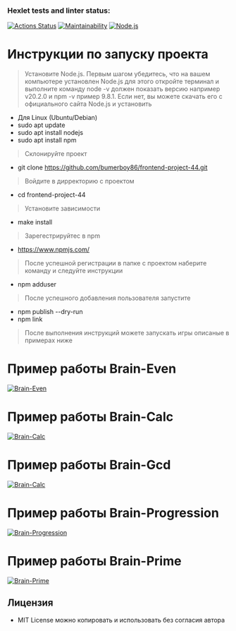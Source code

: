### Hexlet tests and linter status:

[![Actions Status](https://github.com/bumerboy86/frontend-project-44/workflows/hexlet-check/badge.svg)](https://github.com/bumerboy86/frontend-project-44/actions)
[![Maintainability](https://api.codeclimate.com/v1/badges/4a6f7f7ce6b2d4fdc4e3/maintainability)](https://codeclimate.com/github/bumerboy86/frontend-project-44/maintainability)
[![Node.js](https://img.shields.io/badge/Node.js-v20.2.0.-green)](https://nodejs.org/ru)

# Инструкции по запуску проекта

> Установите Node.js. Первым шагом убедитесь, что на вашем компьютере установлен Node.js для этого откройте терминал и выполните команду node -v должен показать версию например v20.2.0 и npm -v пример 9.8.1. Если нет, вы можете скачать его с официального сайта Node.js и установить

- Для Linux (Ubuntu/Debian)
- sudo apt update
- sudo apt install nodejs
- sudo apt install npm

> Склонируйте проект

- git clone https://github.com/bumerboy86/frontend-project-44.git

> Войдите в дирректорию с проектом

- cd frontend-project-44

> Установите зависимости

- make install

> Зарегестрируйтес в npm

- https://www.npmjs.com/

> После успешной регистрации в папке с проектом наберите команду и следуйте инструкции

- npm adduser

> После успешного добавления пользователя запустите

- npm publish --dry-run
- npm link

> После выполнения инструкций можете запускать игры описаные в примерах ниже

# Пример работы Brain-Even

[![Brain-Even](https://asciinema.org/a/LDq7bMnlOxpCuCvJjO3TgY4MG.svg)](https://asciinema.org/a/LDq7bMnlOxpCuCvJjO3TgY4MG)

# Пример работы Brain-Calc

[![Brain-Calc](https://asciinema.org/a/2S0yROlTIwjAyxG1o0VSlWWNO.svg)](https://asciinema.org/a/2S0yROlTIwjAyxG1o0VSlWWNO)

# Пример работы Brain-Gcd

[![Brain-Calc](https://asciinema.org/a/gesp2jk3zkN6W47bygIFZEzmi.svg)](https://asciinema.org/a/gesp2jk3zkN6W47bygIFZEzmi)

# Пример работы Brain-Progression

[![Brain-Progression](https://asciinema.org/a/8G0NAXkcnHKvtU61ULBuLfIP5.svg)](https://asciinema.org/a/8G0NAXkcnHKvtU61ULBuLfIP5)

# Пример работы Brain-Prime

[![Brain-Prime](https://asciinema.org/a/zIJp7JQ0jikHmQDse8Fl92pVo.svg)](https://asciinema.org/a/zIJp7JQ0jikHmQDse8Fl92pVo)

## Лицензия

- MIT License можно копировать и использовать без согласия автора
